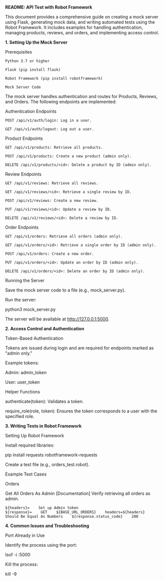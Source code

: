 **README: API Test with Robot Framework**

This document provides a comprehensive guide on creating a mock server using Flask, generating mock data, and writing automated tests using the Robot Framework. It includes examples for handling authentication, managing products, reviews, and orders, and implementing access control.

**1. Setting Up the Mock Server**

Prerequisites

    Python 3.7 or higher
    
    Flask (pip install flask)
    
    Robot Framework (pip install robotframework)
    
    Mock Server Code

The mock server handles authentication and routes for Products, Reviews, and Orders. The following endpoints are implemented:

Authentication Endpoints

    POST /api/v1/auth/login: Log in a user.
    
    GET /api/v1/auth/logout: Log out a user.

Product Endpoints

    GET /api/v1/products: Retrieve all products.
    
    POST /api/v1/products: Create a new product (admin only).
    
    DELETE /api/v1/products/<id>: Delete a product by ID (admin only).

Review Endpoints

    GET /api/v1/reviews: Retrieve all reviews.
    
    GET /api/v1/reviews/<id>: Retrieve a single review by ID.
    
    POST /api/v1/reviews: Create a new review.
    
    PUT /api/v1/reviews/<id>: Update a review by ID.
    
    DELETE /api/v1/reviews/<id>: Delete a review by ID.

Order Endpoints

    GET /api/v1/orders: Retrieve all orders (admin only).
    
    GET /api/v1/orders/<id>: Retrieve a single order by ID (admin only).
    
    POST /api/v1/orders: Create a new order.
    
    PUT /api/v1/orders/<id>: Update an order by ID (admin only).
    
    DELETE /api/v1/orders/<id>: Delete an order by ID (admin only).

Running the Server

Save the mock server code to a file (e.g., mock_server.py).

Run the server:

python3 mock_server.py

The server will be available at http://127.0.0.1:5000.


**2. Access Control and Authentication**

Token-Based Authentication

Tokens are issued during login and are required for endpoints marked as "admin only."

Example tokens:

Admin: admin_token

User: user_token

Helper Functions

authenticate(token): Validates a token.

require_role(role, token): Ensures the token corresponds to a user with the specified role.

**3. Writing Tests in Robot Framework**

Setting Up Robot Framework

Install required libraries:

pip install requests robotframework-requests

Create a test file (e.g., orders_test.robot).

Example Test Cases

Orders

Get All Orders As Admin
    [Documentation]    Verify retrieving all orders as admin.
    
    ${headers}=    Set up Admin token
    ${response}=    GET    ${BASE_URL_ORDERS}    headers=${headers}
    Should Be Equal As Numbers    ${response.status_code}    200


**4. Common Issues and Troubleshooting**

Port Already in Use

Identify the process using the port:

lsof -i :5000

Kill the process:

kill -9 <PID>
